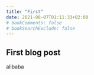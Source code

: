 ```yaml
---
title: "First"
date: 2021-08-07T01:11:33+02:00
# bookComments: false
# bookSearchExclude: false
---
```

## First blog post

alibaba
